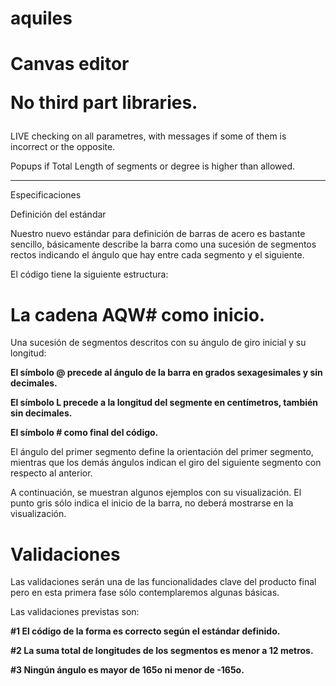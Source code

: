 # aquiles

<h1>Canvas editor


No third part libraries.</h1>


LIVE checking on all parametres, with messages if some of them is incorrect or the opposite.


Popups if Total Length of segments or degree is higher than allowed.


--------------------------------------------------------------------------------------------------------------
Especificaciones



Definición del estándar


Nuestro nuevo estándar para definición de barras de acero es bastante sencillo, básicamente describe la barra como una sucesión de segmentos rectos indicando el ángulo que hay entre cada segmento y el siguiente.


El código tiene la siguiente estructura:


 <h1>La cadena AQW# como inicio.</h1>
 Una sucesión de segmentos descritos con su ángulo de giro inicial y su longitud:
 
 
 <b>El símbolo @ precede al ángulo de la barra en grados sexagesimales y sin decimales.</b>

 
 
 <b>El símbolo L precede a la longitud del segmente en centímetros, también sin decimales.</b>

 
 
 <b>El símbolo # como final del código.</b>
 
 
El ángulo del primer segmento define la orientación del primer segmento, mientras que los
demás ángulos indican el giro del siguiente segmento con respecto al anterior.


A continuación, se muestran algunos ejemplos con su visualización. El punto gris sólo indica el inicio de la barra, no deberá mostrarse en la visualización.



<h1>Validaciones</h1>


Las validaciones serán una de las funcionalidades clave del producto final pero en esta primera fase sólo contemplaremos algunas básicas.


Las validaciones previstas son:


 <b>#1 El código de la forma es correcto según el estándar definido.</b>
 
 
 <b>#2 La suma total de longitudes de los segmentos es menor a 12 metros.</b>
 
 
 <b>#3 Ningún ángulo es mayor de 165o ni menor de -165o.</b>
